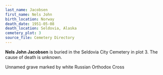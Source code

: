```yaml
---
last_name: Jacobsen
first_name: Nels John
birth_location: Norway
death_date: 1951-05-08
death_location: Seldovia, Alaska
cemetery_plot: 3
source_file: Cemetery Directory
---
```

**Nels John   Jacobsen** is buried in the Seldovia City Cemetery in plot 3.  The cause of death is unknown.



Unnamed grave marked by white Russian Orthodox Cross

